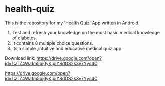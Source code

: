 # health-quiz
  This is the repository for my 'Health Quiz' App written in Android.
1. Test and refresh your knowledge on the most basic medical knowledge of diabetes. 
  2. It contains 8 multiple choice questions.
  3. Its a simple ,intuitive and educative medical quiz app.

  Download link: https://drive.google.com/open?id=1QTZ4Wa1m5oj0yKIpiYSdOS2k3y7Yys4C

https://drive.google.com/open?id=1QTZ4Wa1m5oj0yKIpiYSdOS2k3y7Yys4C
